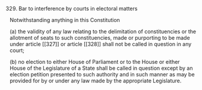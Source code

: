 329. Bar to interference by courts in electoral matters

Notwithstanding anything in this Constitution

(a) the validity of any law relating to the delimitation of constituencies or the allotment of seats to such constituencies, made or purporting to be made under article [[327]] or article [[328]]  shall not be called in question in any court;

(b) no election to either House of Parliament or to the House or either House of the Legislature of a State shall be called in question except by an election petition presented to such authority and in such manner as may be provided for by or under any law made by the appropriate Legislature.

